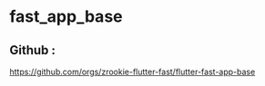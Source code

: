 # fast_app_base



## Github :

https://github.com/orgs/zrookie-flutter-fast/flutter-fast-app-base





